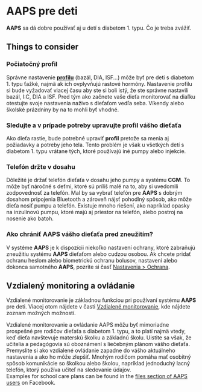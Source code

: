 # AAPS pre deti

**AAPS** sa dá dobre používať aj u detí s diabetom 1. typu. Čo je treba zvážiť.

## Things to consider

### Počiatočný profil

Správne nastavenie [**profilu**](../SettingUpAaps/YourAapsProfile.md) (bazál, DIA, ISF...) môže byť pre deti s diabetom 1. typu ťažké, najmä ak ich ovplyvňujú rastové hormóny. Nastavenie profilu si bude vyžadovať viacej času aby ste si boli istý, že ste správne nastavili bazál, I:C, DIA a ISF. Pred tým ako začnete vaše dieťa monitorovať na diaľku otestujte svoje nastavenia naživo s dieťaťom vedľa seba. Víkendy alebo školské prázdniny by na to mohli byť vhodné.<br/>

### Sledujte a v prípade potreby upravujte profil vášho dieťaťa

Ako dieťa rastie, bude potrebné upraviť **profil** pretože sa menia aj požiadavky a potreby jeho tela. Tento problém je však u všetkých detí s diabetom 1. typu vrátane tých, ktoré používajú iné pumpy alebo injekcie.

### Telefón držte v dosahu

Dôležité je držať telefón dieťaťa v dosahu jeho pumpy a systému **CGM**. To môže byť náročné s deťmi, ktoré sú príliš malé na to, aby si uvedomili zodpovednosť za telefón. Mal by sa vybrať telefón pre **AAPS** s dobrým dosahom pripojenia Bluetooth a zároveň nájsť pohodlný spôsob, ako môže dieťa nosiť pumpu a telefón. Existuje mnoho riešení, ako napríklad opasky na inzulínovú pumpu, ktoré majú aj priestor na telefón, alebo postroj na nosenie ako batoh.

### Ako chrániť AAPS vášho dieťaťa pred zneužitím?

V systéme **AAPS** je k dispozícii niekoľko nastavení ochrany, ktoré zabraňujú zneužitiu systému **AAPS** dieťaťom alebo cudzou osobou. Ak chcete pridať ochranu heslom alebo biometrickú ochranu bolusov, nastavení alebo dokonca samotného **AAPS**, pozrite si časť [Nastavenia > Ochrana](#Preferences-protection).

## Vzdialený monitoring a ovládanie

Vzdialené monitorovanie je základnou funkciou pri používaní systému **AAPS** pre deti. Viacej otom nájdete v časti [Vzdialené monitorovanie](../RemoteFeatures/RemoteMonitoring.md), kde nájdete zoznam možných možností.

Vzdialené monitorovanie a ovládanie AAPS môžu byť mimoriadne prospešné pre rodičov dieťaťa s diabetom 1. typu, a to platí najmä vtedy, keď dieťa navštevuje materskú školku a základnú školu. Uistite sa však, že učitelia a pedagógovia sú oboznámení s liečebným plánom vášho dieťaťa.<br/> Premyslite si ako vzdialené ovládanie zapadne do vášho aktuálneho nastavenia a ako ho môže zlepšiť. Mnohým rodičom pomáha mať osobitný spôsob komunikácie so školkou alebo školou, napríklad jednoduchý lacný telefón, ktorý používa učiteľ na sledovanie údajov.<br/> Examples for school care plans can be found in the [files section of AAPS users](https://www.facebook.com/groups/AndroidAPSUsers/files/) on Facebook. 